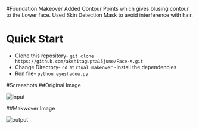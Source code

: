 #Foundation Makeover
Added Contour Points which gives blusing contour to the Lower face.
Used Skin Detection Mask to avoid interference with hair.


# Quick Start
- Clone this repository-
`git clone https://github.com/akshitagupta15june/Face-X.git`
- Change Directory-
`cd Virtual_makeover`
-install the dependencies
- Run file-
`python eyeshadow.py`

#Screeshots
##Original Image

![Input](https://user-images.githubusercontent.com/67019423/117550808-ea0c7a00-b05f-11eb-9c4d-2964ddfba6ce.jpg)


##Makwover Image

![output](https://user-images.githubusercontent.com/67019423/117550818-f7c1ff80-b05f-11eb-890e-b595a0f2a7f7.jpg)
